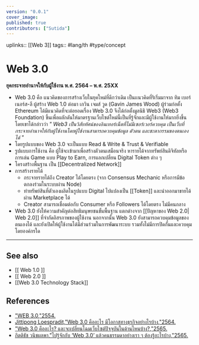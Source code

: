 ```yaml
---
version: "0.0.1"
cover_image:
published: true
contributors: ["Sutida"]
---
```

uplinks:: [[Web 3]]
tags:: #lang/th #type/concept

# Web 3.0
**ยุคกระจายอำนาจให้กับผู้ใช้งาน พ.ศ. 2564 – พ.ศ. 25XX**
- Web 3.0 คือ แนวคิดของการสร้างเว็บในยุคใหม่ที่ดีกว่าเดิม เป็นเเนวคิดที่ริเริ่มมาจาก ทิม เบอร์เนอร์ส-ลี ผู้สร้าง Web 1.0  ต่อมา เกวิน เจมส์ วูด (Gavin James Wood) ผู้ร่วมก่อตั้ง Ethereum ได้มีแนวคิดที่จะต่อยอดเรื่อง Web 3.0 จึงได้ก่อตั้งมูลนิธิ Web3 (Web3 Foundation) ขึ้นเพื่อผลักดันให้มาตรฐานเว็บไซต์ใหม่นี้เป็นที่รู้จักและมีผู้ใช้งานให้มากยิ่งขึ้น โดยเขาได้กล่าวว่า *" Web3 เป็นวิสัยทัศน์ของอินเทอร์เน็ตที่ไม่มีเซอร์เวอร์ควบคุม เป็นเว็บที่กระจายอำนาจให้กับผู้ใช้งานโดยผู้ใช้งานสามารถควบคุมข้อมูล ตัวตน และชะตากรรมของตนเองได้ "*
- โดยรูปแบบของ Web 3.0 จะเป็นแบบ Read & Write & Trust & Verifiable
- รูปแบบการใช้งาน คือ ผู้ใช้จะเข้ามาเพื่อสร้างตัวตนเสมือนจริง หารายได้จากทรัพย์สินดิจิทัลหรือการเล่น Game แบบ Play to Earn, การแลกเปลี่ยน Digital Token ต่าง ๆ
- โครงสร้างพื้นฐาน เป็น [[Decentralized Network]] 
- การสร้างรายได้
	-  กระจายรายได้ถึง Creator ได้โดยตรง (จาก Consensus Mechanic หรือการมีข้อตกลงร่วมในระบบผ่าน Node)
	-  ทำทรัพย์สินที่ตัวเองผลิตในรูปแบบ Digital ไปแปลงเป็น [[Token]] และนำออกมาขายได้ผ่าน Marketplace ได้
	- Creator สามารถเชื่อมต่อกับ Consumer หรือ Followers ได้โดยตรง ไม่มีคนกลาง
- Web 3.0 ยังให้ความสำคัญต่อสิทธิมนุษยชนขั้นพื้นฐาน แตกต่างจาก [[ปัญหาของ Web 2.0| Web 2.0]] ที่จำกัดอิสรภาพของผู้ใช้งาน นอกจากนั้น Web 3.0 ยังสามารถควบคุมข้อมูลของตนเองได้ และยังเปิดให้ผู้ใช้งานได้มีส่วนร่วมในการพัฒนาระบบ รวมทั้งไม่มีการปิดกั้นและควบคุมโดยองค์กรใด
---
## See also
- [[ Web 1.0 ]]
- [[ Web 2.0 ]]
- [[Web 3.0 Technology Stack]]
## References
- ["WEB 3.0,"2554.](https://webtthree.wordpress.com/2011/09/13/web-3-0/)
- [Jittipong Loespradit,"Web 3.0 คืออะไร มีโอกาสทางธุรกิจอย่างไรบ้าง,"2564.](https://www.martechthai.com/technology/what-is-web-3-and-marketing/)
- ["Web 3.0 คืออะไร? และจะเปลี่ยนโฉมเว็บไซต์ปัจจุบันในด้านไหนบ้าง?,"2565.](https://zipmex.com/th/learn/what-is-web-3-0/)
- [กิตติธัช วนิชผลพา,"ไปรู้จักกับ ‘Web 3.0’ แล้วคนธรรมดาอย่างเรา ๆ ต้องรู้อะไรบ้าง,"2565.](https://www.beartai.com/article/tech-article/914953)
